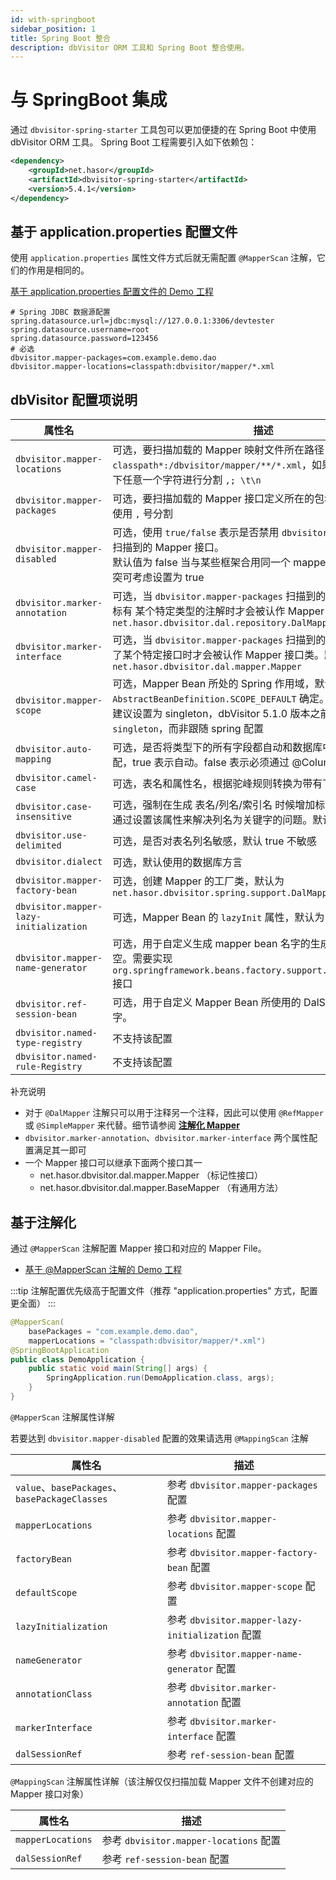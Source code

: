 ```yaml
---
id: with-springboot
sidebar_position: 1
title: Spring Boot 整合
description: dbVisitor ORM 工具和 Spring Boot 整合使用。
---
```

# 与 SpringBoot 集成

通过 `dbvisitor-spring-starter` 工具包可以更加便捷的在 Spring Boot 中使用 dbVisitor ORM 工具。
Spring Boot 工程需要引入如下依赖包：

```xml
<dependency>
    <groupId>net.hasor</groupId>
    <artifactId>dbvisitor-spring-starter</artifactId>
    <version>5.4.1</version>
</dependency>
```

## 基于 application.properties 配置文件

使用 `application.properties` 属性文件方式后就无需配置 `@MapperScan` 注解，它们的作用是相同的。

[基于 application.properties 配置文件的 Demo 工程](https://gitee.com/zycgit/dbvisitor/tree/main/dbvisitor-example/springboot/)

```properties
# Spring JDBC 数据源配置
spring.datasource.url=jdbc:mysql://127.0.0.1:3306/devtester
spring.datasource.username=root
spring.datasource.password=123456
# 必选
dbvisitor.mapper-packages=com.example.demo.dao
dbvisitor.mapper-locations=classpath:dbvisitor/mapper/*.xml
```

## dbVisitor 配置项说明

| 属性名                                    | 描述                                                                                                                                                          |
|----------------------------------------|-------------------------------------------------------------------------------------------------------------------------------------------------------------|
| `dbvisitor.mapper-locations`           | 可选，要扫描加载的 Mapper 映射文件所在路径，默认值为 `classpath*:/dbvisitor/mapper/**/*.xml`，如果有多个可以通过一下任意一个字符进行分割 `,; \t\n`                                                      |
| `dbvisitor.mapper-packages`            | 可选，要扫描加载的 Mapper 接口定义所在的包名，如果有多个包使用 `,` 号分割                                                                                                                 |
| `dbvisitor.mapper-disabled`            | 可选，使用 `true/false` 表示是否禁用 `dbvisitor.mapper-packages` 扫描到的 Mapper 接口。<br/>默认值为 false 当与某些框架合用同一个 mapper 文件时如果遇到冲突可考虑设置为 true                                |
| `dbvisitor.marker-annotation`          | 可选，当 `dbvisitor.mapper-packages` 扫描到的 Mapper 接口身上标有 某个特定类型的注解时才会被认作 Mapper 接口类。默认为：`net.hasor.dbvisitor.dal.repository.DalMapper`                           |
| `dbvisitor.marker-interface`           | 可选，当 `dbvisitor.mapper-packages` 扫描到的 Mapper 接口实现了某个特定接口时才会被认作 Mapper 接口类。默认为：`net.hasor.dbvisitor.dal.mapper.Mapper`                                       |
| `dbvisitor.mapper-scope`               | 可选，Mapper Bean 所处的 Spring 作用域，默认作用域通过 `AbstractBeanDefinition.SCOPE_DEFAULT` 确定。<br/>建议设置为 singleton，dbVisitor 5.1.0 版本之前默认值被设置为 `singleton`，而非跟随 spring 配置 |
| `dbvisitor.auto-mapping`               | 可选，是否将类型下的所有字段都自动和数据库中的列进行映射匹配，true 表示自动。false 表示必须通过 @Column 注解声明                                                                                          |                                                                                                                         
| `dbvisitor.camel-case`                 | 可选，表名和属性名，根据驼峰规则转换为带有下划线的表名和列名                                                                                                                              |                                                                                                                        
| `dbvisitor.case-insensitive`           | 可选，强制在生成 表名/列名/索引名 时候增加标识符限定，例如：通过设置该属性来解决列名为关键字的问题。默认是 false 不设置                                                                                           |                                                                                                                               
| `dbvisitor.use-delimited`              | 可选，是否对表名列名敏感，默认 true 不敏感                                                                                                                                    |                                                                                                                               
| `dbvisitor.dialect`                    | 可选，默认使用的数据库方言                                                                                                                                               |
| `dbvisitor.mapper-factory-bean`        | 可选，创建 Mapper 的工厂类，默认为 `net.hasor.dbvisitor.spring.support.DalMapperBean`                                                                                    |
| `dbvisitor.mapper-lazy-initialization` | 可选，Mapper Bean 的 `lazyInit` 属性，默认为 `false`                                                                                                                  |
| `dbvisitor.mapper-name-generator`      | 可选，用于自定义生成 mapper bean 名字的生成器类名，默认为：空。需要实现 `org.springframework.beans.factory.support.BeanNameGenerator` 接口                                                 |
| `dbvisitor.ref-session-bean`           | 可选，用于自定义 Mapper Bean 所使用的 DalSession Bean 的名字。                                                                                                              |                                   
| `dbvisitor.named-type-registry`        | 不支持该配置                                                                                                                                                      |
| `dbvisitor.named-rule-Registry`        | 不支持该配置                                                                                                                                                      |

补充说明
- 对于 `@DalMapper` 注解只可以用于注释另一个注释，因此可以使用 `@RefMapper` 或 `@SimpleMapper` 来代替。细节请参阅 **[注解化 Mapper](../dal/anno-mapper.mdx)**
- `dbvisitor.marker-annotation`、`dbvisitor.marker-interface` 两个属性配置满足其一即可
- 一个 Mapper 接口可以继承下面两个接口其一
    - net.hasor.dbvisitor.dal.mapper.Mapper （标记性接口）
    - net.hasor.dbvisitor.dal.mapper.BaseMapper （有通用方法）

## 基于注解化

通过 `@MapperScan` 注解配置 Mapper 接口和对应的 Mapper File。

- [基于 @MapperScan 注解的 Demo 工程](https://gitee.com/zycgit/dbvisitor/tree/main/dbvisitor-example/springboot-2/)

:::tip
注解配置优先级高于配置文件（推荐 "application.properties" 方式，配置更全面）
:::

```java {2,3}
@MapperScan(
    basePackages = "com.example.demo.dao",
    mapperLocations = "classpath:dbvisitor/mapper/*.xml")
@SpringBootApplication
public class DemoApplication {
    public static void main(String[] args) {
        SpringApplication.run(DemoApplication.class, args);
    }
}
```

`@MapperScan` 注解属性详解

若要达到 `dbvisitor.mapper-disabled` 配置的效果请选用 `@MappingScan` 注解

| 属性名                                         | 描述                                           |
|---------------------------------------------|----------------------------------------------|
| `value`、`basePackages`、`basePackageClasses` | 参考 `dbvisitor.mapper-packages` 配置            |
| `mapperLocations`                           | 参考 `dbvisitor.mapper-locations` 配置           |
| `factoryBean`                               | 参考 `dbvisitor.mapper-factory-bean` 配置        |
| `defaultScope`                              | 参考 `dbvisitor.mapper-scope` 配置               |
| `lazyInitialization`                        | 参考 `dbvisitor.mapper-lazy-initialization` 配置 |
| `nameGenerator`                             | 参考 `dbvisitor.mapper-name-generator` 配置      |
| `annotationClass`                           | 参考 `dbvisitor.marker-annotation` 配置          |
| `markerInterface`                           | 参考 `dbvisitor.marker-interface` 配置           |
| `dalSessionRef`                             | 参考 `ref-session-bean` 配置                     |

`@MappingScan` 注解属性详解（该注解仅仅扫描加载 Mapper 文件不创建对应的 Mapper 接口对象）

| 属性名               | 描述                                 |
|-------------------|------------------------------------|
| `mapperLocations` | 参考 `dbvisitor.mapper-locations` 配置 |
| `dalSessionRef`   | 参考 `ref-session-bean` 配置           |

